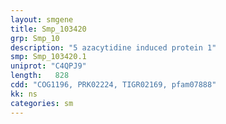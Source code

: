 ```yaml
---
layout: smgene
title: Smp_103420
grp: Smp_10
description: "5 azacytidine induced protein 1"
smp: Smp_103420.1
uniprot: "C4QPJ9"
length:   828
cdd: "COG1196, PRK02224, TIGR02169, pfam07888"
kk: ns
categories: sm
---
```

